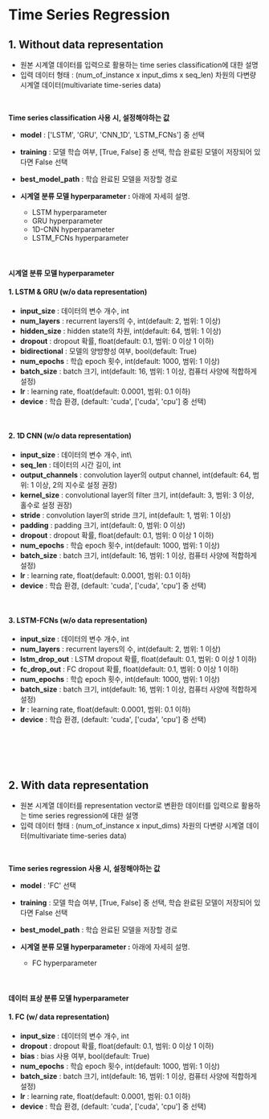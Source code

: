 # Time Series Regression

## 1. Without data representation

- 원본 시계열 데이터를 입력으로 활용하는 time series classification에 대한 설명
- 입력 데이터 형태 : (num_of_instance x input_dims x seq_len) 차원의 다변량 시계열 데이터(multivariate time-series data)
<br>

**Time series classification 사용 시, 설정해야하는 값**
* **model** : ['LSTM', 'GRU', 'CNN_1D', 'LSTM_FCNs'] 중 선택
* **training** : 모델 학습 여부, [True, False] 중 선택, 학습 완료된 모델이 저장되어 있다면 False 선택
* **best_model_path** : 학습 완료된 모델을 저장할 경로

* **시계열 분류 모델 hyperparameter :** 아래에 자세히 설명.
  * LSTM hyperparameter 
  * GRU hyperparameter 
  * 1D-CNN hyperparameter
  * LSTM_FCNs hyperparameter
<br>

#### 시계열 분류 모델 hyperparameter <br>

#### 1. LSTM & GRU (w/o data representation)
- **input_size** : 데이터의 변수 개수, int
- **num_layers** : recurrent layers의 수, int(default: 2, 범위: 1 이상)
- **hidden_size** : hidden state의 차원, int(default: 64, 범위: 1 이상)
- **dropout** : dropout 확률, float(default: 0.1, 범위: 0 이상 1 이하)
- **bidirectional** : 모델의 양방향성 여부, bool(default: True)
- **num_epochs** : 학습 epoch 횟수, int(default: 1000, 범위: 1 이상)
- **batch_size** : batch 크기, int(default: 16, 범위: 1 이상, 컴퓨터 사양에 적합하게 설정)
- **lr** : learning rate, float(default: 0.0001, 범위: 0.1 이하)
- **device** : 학습 환경, (default: 'cuda', ['cuda', 'cpu'] 중 선택)
<br>

#### 2. 1D CNN (w/o data representation)
- **input_size** : 데이터의 변수 개수, int\
- **seq_len** : 데이터의 시간 길이, int
- **output_channels** : convolution layer의 output channel, int(default: 64, 범위: 1 이상, 2의 지수로 설정 권장)
- **kernel_size** : convolutional layer의 filter 크기, int(default: 3, 범위: 3 이상, 홀수로 설정 권장)
- **stride** : convolution layer의 stride 크기, int(default: 1, 범위: 1 이상)
- **padding** : padding 크기, int(default: 0, 범위: 0 이상)
- **dropout** : dropout 확률, float(default: 0.1, 범위: 0 이상 1 이하)
- **num_epochs** : 학습 epoch 횟수, int(default: 1000, 범위: 1 이상)
- **batch_size** : batch 크기, int(default: 16, 범위: 1 이상, 컴퓨터 사양에 적합하게 설정)
- **lr** : learning rate, float(default: 0.0001, 범위: 0.1 이하)
- **device** : 학습 환경, (default: 'cuda', ['cuda', 'cpu'] 중 선택)
<br>

#### 3.	LSTM-FCNs (w/o data representation)
- **input_size** : 데이터의 변수 개수, int
- **num_layers** : recurrent layers의 수, int(default: 2, 범위: 1 이상)
- **lstm_drop_out** : LSTM dropout 확률, float(default: 0.1, 범위: 0 이상 1 이하)
- **fc_drop_out** : FC dropout 확률, float(default: 0.1, 범위: 0 이상 1 이하)
- **num_epochs** : 학습 epoch 횟수, int(default: 1000, 범위: 1 이상)
- **batch_size** : batch 크기, int(default: 16, 범위: 1 이상, 컴퓨터 사양에 적합하게 설정)
- **lr** : learning rate, float(default: 0.0001, 범위: 0.1 이하)
- **device** : 학습 환경, (default: 'cuda', ['cuda', 'cpu'] 중 선택)
<br>
  
<br><br>
## 2. With data representation
- 원본 시계열 데이터를 representation vector로 변환한 데이터를 입력으로 활용하는 time series regression에 대한 설명
- 입력 데이터 형태 : (num_of_instance x input_dims) 차원의 다변량 시계열 데이터(multivariate time-series data)
<br>

**Time series regression 사용 시, 설정해야하는 값**
* **model** : 'FC' 선택
* **training** : 모델 학습 여부, [True, False] 중 선택, 학습 완료된 모델이 저장되어 있다면 False 선택
* **best_model_path** : 학습 완료된 모델을 저장할 경로

* **시계열 분류 모델 hyperparameter :** 아래에 자세히 설명.
  * FC hyperparameter 
<br>

#### 데이터 표상 분류 모델 hyperparameter <br>

#### 1. FC (w/ data representation)
- **input_size** : 데이터의 변수 개수, int
- **dropout** : dropout 확률, float(default: 0.1, 범위: 0 이상 1 이하)
- **bias** : bias 사용 여부, bool(default: True)
- **num_epochs** : 학습 epoch 횟수, int(default: 1000, 범위: 1 이상)
- **batch_size** : batch 크기, int(default: 16, 범위: 1 이상, 컴퓨터 사양에 적합하게 설정)
- **lr** : learning rate, float(default: 0.0001, 범위: 0.1 이하)
- **device** : 학습 환경, (default: 'cuda', ['cuda', 'cpu'] 중 선택)
<br>
